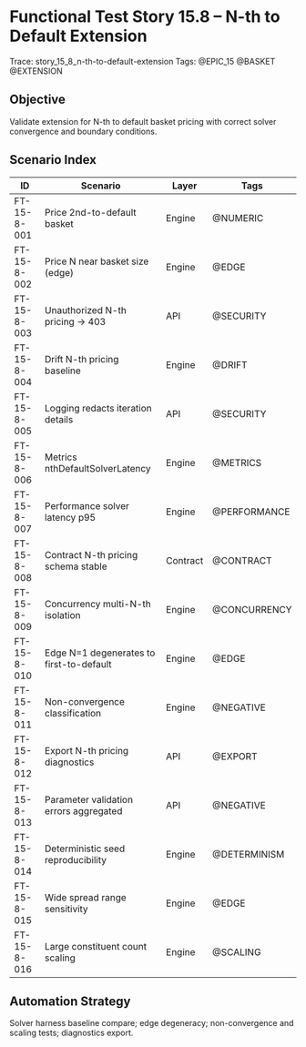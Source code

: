 # Functional Test Story 15.8 – N-th to Default Extension

Trace: story_15_8_n-th-to-default-extension
Tags: @EPIC_15 @BASKET @EXTENSION

## Objective
Validate extension for N-th to default basket pricing with correct solver convergence and boundary conditions.

## Scenario Index
| ID | Scenario | Layer | Tags |
|----|----------|-------|------|
| FT-15-8-001 | Price 2nd-to-default basket | Engine | @NUMERIC |
| FT-15-8-002 | Price N near basket size (edge) | Engine | @EDGE |
| FT-15-8-003 | Unauthorized N-th pricing -> 403 | API | @SECURITY |
| FT-15-8-004 | Drift N-th pricing baseline | Engine | @DRIFT |
| FT-15-8-005 | Logging redacts iteration details | API | @SECURITY |
| FT-15-8-006 | Metrics nthDefaultSolverLatency | Engine | @METRICS |
| FT-15-8-007 | Performance solver latency p95 | Engine | @PERFORMANCE |
| FT-15-8-008 | Contract N-th pricing schema stable | Contract | @CONTRACT |
| FT-15-8-009 | Concurrency multi-N-th isolation | Engine | @CONCURRENCY |
| FT-15-8-010 | Edge N=1 degenerates to first-to-default | Engine | @EDGE |
| FT-15-8-011 | Non-convergence classification | Engine | @NEGATIVE |
| FT-15-8-012 | Export N-th pricing diagnostics | API | @EXPORT |
| FT-15-8-013 | Parameter validation errors aggregated | API | @NEGATIVE |
| FT-15-8-014 | Deterministic seed reproducibility | Engine | @DETERMINISM |
| FT-15-8-015 | Wide spread range sensitivity | Engine | @EDGE |
| FT-15-8-016 | Large constituent count scaling | Engine | @SCALING |

## Automation Strategy
Solver harness baseline compare; edge degeneracy; non-convergence and scaling tests; diagnostics export.
